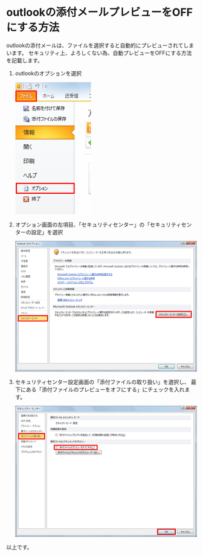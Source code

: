 # outlookの添付メールプレビューをOFFにする方法

outlookの添付メールは、ファイルを選択すると自動的にプレビューされてしまいます。
セキュリティ上、よろしくない為、自動プレビューをOFFにする方法を記載します。



1. outlookのオプションを選択

   ![outlookオプション](img/option.png)


2. オプション画面の左項目、「セキュリティセンター」の「セキュリティセンターの設定」を選択

   ![outlookオプション](img/opt_secu.png)


3. セキュリティセンター設定画面の「添付ファイルの取り扱い」を選択し、
最下にある「添付ファイルのプレビューをオフにする」にチェックを入れます。

   ![optionメニュー](img/opt_attach.png)



以上です。
